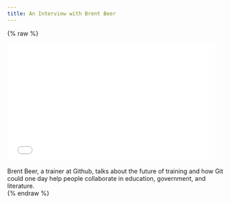 ```yaml
---
title: An Interview with Brent Beer
---
```


{% raw %}
<div class="css-full-post-content js-full-post-content">
<iframe allowfullscreen="" frameborder="0" height="270" src="//www.youtube.com/embed/wxMs60IBWO0" width="480"></iframe><br /><br />Brent Beer, a trainer at Github, talks about the future of training and how Git could one day help people collaborate in education, government, and literature.
</div>
{% endraw %}
